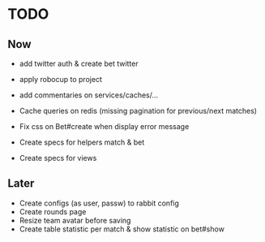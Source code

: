 # TODO

## Now

- add twitter auth & create bet twitter
- apply robocup to project
- add commentaries on services/caches/...
- Cache queries on redis (missing pagination for previous/next matches)

- Fix css on Bet#create when display error message
- Create specs for helpers match & bet
- Create specs for views

## Later

- Create configs (as user, passw) to rabbit config
- Create rounds page
- Resize team avatar before saving
- Create table statistic per match & show statistic on bet#show
